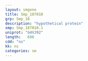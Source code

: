 ```yaml
---
layout: smgene
title: Smp_187010
grp: Smp_18
description: "hypothetical protein"
smp: Smp_187010.1
uniprot: "G4VJ92"
length:   696
cdd: "ns"
kk: ns
categories: sm
---
```

